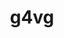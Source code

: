 ---
title: "g4vg"
layout: cache
categories: [package, develop]
meta: {"compilers": ["gcc@11.4.0", "gcc@13.2.0"], "num_specs": 90, "num_specs_by_stack": {"hep": 90, "root": 90}, "oss": ["ubuntu22.04", "ubuntu24.04"], "platforms": ["linux"], "stacks": ["hep", "root"], "targets": ["x86_64_v3"], "versions": ["1.0.4", "1.0.5"]}
spec_details: [{"compiler": "gcc@13.2.0", "hash": "27okaxyurng6elh7rsftyd6xd55hvmoi", "os": "ubuntu24.04", "platform": "linux", "size": "-", "stacks": ["hep", "root"], "target": "x86_64_v3", "variants": ["build_system=cmake", "build_type=Release", "~debug", "generator=make", "~ipo", "+shared"], "versions": ["1.0.5"]}, {"compiler": "gcc@11.4.0", "hash": "2ewihlhdb6y4vdafvp65yx5s5ad2slgs", "os": "ubuntu22.04", "platform": "linux", "size": "-", "stacks": ["hep", "root"], "target": "x86_64_v3", "variants": ["build_system=cmake", "build_type=Release", "~debug", "generator=make", "~ipo", "+shared"], "versions": ["1.0.4"]}, {"compiler": "gcc@11.4.0", "hash": "3ir4zhujojir5fxtr5ckycowhaaqgzle", "os": "ubuntu22.04", "platform": "linux", "size": "-", "stacks": ["hep", "root"], "target": "x86_64_v3", "variants": ["build_system=cmake", "build_type=Release", "~debug", "generator=make", "~ipo", "+shared"], "versions": ["1.0.4"]}, {"compiler": "gcc@11.4.0", "hash": "3nnaole4igoofwsvwctvp2d3f2ebrict", "os": "ubuntu22.04", "platform": "linux", "size": "-", "stacks": ["hep", "root"], "target": "x86_64_v3", "variants": ["build_system=cmake", "build_type=Release", "~debug", "generator=make", "~ipo", "+shared"], "versions": ["1.0.4"]}, {"compiler": "gcc@13.2.0", "hash": "3xe77tgavfsztbwjyrcevambnlq572b4", "os": "ubuntu24.04", "platform": "linux", "size": "-", "stacks": ["hep", "root"], "target": "x86_64_v3", "variants": ["build_system=cmake", "build_type=Release", "~debug", "generator=make", "~ipo", "+shared"], "versions": ["1.0.5"]}, {"compiler": "gcc@11.4.0", "hash": "4lawivlvf3wdmcyabuyslavft2zlv7b3", "os": "ubuntu22.04", "platform": "linux", "size": "-", "stacks": ["hep", "root"], "target": "x86_64_v3", "variants": ["build_system=cmake", "build_type=Release", "~debug", "generator=make", "~ipo", "+shared"], "versions": ["1.0.4"]}, {"compiler": "gcc@13.2.0", "hash": "4qkg2um5volbhrdow533l7n6d7jsvhij", "os": "ubuntu24.04", "platform": "linux", "size": "-", "stacks": ["hep", "root"], "target": "x86_64_v3", "variants": ["build_system=cmake", "build_type=Release", "~debug", "generator=make", "~ipo", "+shared"], "versions": ["1.0.4"]}, {"compiler": "gcc@11.4.0", "hash": "5ruvlurme74u4kyw37akmkupcu4tremb", "os": "ubuntu22.04", "platform": "linux", "size": "-", "stacks": ["hep", "root"], "target": "x86_64_v3", "variants": ["build_system=cmake", "build_type=Release", "~debug", "generator=make", "~ipo", "+shared"], "versions": ["1.0.4"]}, {"compiler": "gcc@11.4.0", "hash": "5vdii356fjeirmtsxgt745fddryf6hlo", "os": "ubuntu22.04", "platform": "linux", "size": "-", "stacks": ["hep", "root"], "target": "x86_64_v3", "variants": ["build_system=cmake", "build_type=Release", "~debug", "generator=make", "~ipo", "+shared"], "versions": ["1.0.4"]}, {"compiler": "gcc@13.2.0", "hash": "6ie4xi4v32j3c6ygugho5j2xy4my7apu", "os": "ubuntu24.04", "platform": "linux", "size": "-", "stacks": ["hep", "root"], "target": "x86_64_v3", "variants": ["build_system=cmake", "build_type=Release", "~debug", "generator=make", "~ipo", "+shared"], "versions": ["1.0.5"]}, {"compiler": "gcc@11.4.0", "hash": "6ncucawayxnn6o7syfmz2efgw724x77i", "os": "ubuntu22.04", "platform": "linux", "size": "-", "stacks": ["hep", "root"], "target": "x86_64_v3", "variants": ["build_system=cmake", "build_type=Release", "~debug", "generator=make", "~ipo", "+shared"], "versions": ["1.0.4"]}, {"compiler": "gcc@11.4.0", "hash": "6pyrb2wxkrxn3gtzcjehmarbg7ethneh", "os": "ubuntu22.04", "platform": "linux", "size": "-", "stacks": ["hep", "root"], "target": "x86_64_v3", "variants": ["build_system=cmake", "build_type=Release", "~debug", "generator=make", "~ipo", "+shared"], "versions": ["1.0.4"]}, {"compiler": "gcc@13.2.0", "hash": "75uf5kozsfk4j7aaime2d6rrmgeudztz", "os": "ubuntu24.04", "platform": "linux", "size": "-", "stacks": ["hep", "root"], "target": "x86_64_v3", "variants": ["build_system=cmake", "build_type=Release", "~debug", "generator=make", "~ipo", "+shared"], "versions": ["1.0.5"]}, {"compiler": "gcc@13.2.0", "hash": "7ktgy75s7gb22shf7zd7tmykpcnsx34e", "os": "ubuntu24.04", "platform": "linux", "size": "-", "stacks": ["hep", "root"], "target": "x86_64_v3", "variants": ["build_system=cmake", "build_type=Release", "~debug", "generator=make", "~ipo", "+shared"], "versions": ["1.0.5"]}, {"compiler": "gcc@11.4.0", "hash": "a3ctgg6dhbyqfiuyfweliglb5dwjbvq4", "os": "ubuntu22.04", "platform": "linux", "size": "-", "stacks": ["hep", "root"], "target": "x86_64_v3", "variants": ["build_system=cmake", "build_type=Release", "~debug", "generator=make", "~ipo", "+shared"], "versions": ["1.0.4"]}, {"compiler": "gcc@11.4.0", "hash": "ac5s6ck72wpjlq7zbai4fnxyj47tefhz", "os": "ubuntu22.04", "platform": "linux", "size": "-", "stacks": ["hep", "root"], "target": "x86_64_v3", "variants": ["build_system=cmake", "build_type=Release", "~debug", "generator=make", "~ipo", "+shared"], "versions": ["1.0.4"]}, {"compiler": "gcc@13.2.0", "hash": "aifwx6snfvczgu7pbi7fgru2t4gzmkpx", "os": "ubuntu24.04", "platform": "linux", "size": "-", "stacks": ["hep", "root"], "target": "x86_64_v3", "variants": ["build_system=cmake", "build_type=Release", "~debug", "generator=make", "~ipo", "+shared"], "versions": ["1.0.5"]}, {"compiler": "gcc@13.2.0", "hash": "byazwdqqohskgt5epxwosnd5wdvd2kdc", "os": "ubuntu24.04", "platform": "linux", "size": "-", "stacks": ["hep", "root"], "target": "x86_64_v3", "variants": ["build_system=cmake", "build_type=Release", "~debug", "generator=make", "~ipo", "+shared"], "versions": ["1.0.5"]}, {"compiler": "gcc@11.4.0", "hash": "c7ebbd66i5qpv53xrskgc5fyrdrfyhvn", "os": "ubuntu22.04", "platform": "linux", "size": "-", "stacks": ["hep", "root"], "target": "x86_64_v3", "variants": ["build_system=cmake", "build_type=Release", "~debug", "generator=make", "~ipo", "+shared"], "versions": ["1.0.4"]}, {"compiler": "gcc@11.4.0", "hash": "ce5aagwdnjlybeykjxnqsok62pdhf27k", "os": "ubuntu22.04", "platform": "linux", "size": "-", "stacks": ["hep", "root"], "target": "x86_64_v3", "variants": ["build_system=cmake", "build_type=Release", "~debug", "generator=make", "~ipo", "+shared"], "versions": ["1.0.4"]}, {"compiler": "gcc@11.4.0", "hash": "dsic3dnhkf6q4grzpq7rztfdtr4t7cld", "os": "ubuntu22.04", "platform": "linux", "size": "-", "stacks": ["hep", "root"], "target": "x86_64_v3", "variants": ["build_system=cmake", "build_type=Release", "~debug", "generator=make", "~ipo", "+shared"], "versions": ["1.0.4"]}, {"compiler": "gcc@11.4.0", "hash": "e43ajoei6j4lpgsaf42mvfc2kbp35yrl", "os": "ubuntu22.04", "platform": "linux", "size": "-", "stacks": ["hep", "root"], "target": "x86_64_v3", "variants": ["build_system=cmake", "build_type=Release", "~debug", "generator=make", "~ipo", "+shared"], "versions": ["1.0.4"]}, {"compiler": "gcc@11.4.0", "hash": "ecqtckrss3gear5a5gbr2a6qb42wdvfh", "os": "ubuntu22.04", "platform": "linux", "size": "-", "stacks": ["hep", "root"], "target": "x86_64_v3", "variants": ["build_system=cmake", "build_type=Release", "~debug", "generator=make", "~ipo", "+shared"], "versions": ["1.0.4"]}, {"compiler": "gcc@11.4.0", "hash": "et7ucwp6zyk7jrhcw75a6z3sf5a6yoso", "os": "ubuntu22.04", "platform": "linux", "size": "-", "stacks": ["hep", "root"], "target": "x86_64_v3", "variants": ["build_system=cmake", "build_type=Release", "~debug", "generator=make", "~ipo", "+shared"], "versions": ["1.0.4"]}, {"compiler": "gcc@13.2.0", "hash": "f5k5ontwzj44nfhsyb65fquiu2uq5els", "os": "ubuntu24.04", "platform": "linux", "size": "-", "stacks": ["hep", "root"], "target": "x86_64_v3", "variants": ["build_system=cmake", "build_type=Release", "~debug", "generator=make", "~ipo", "+shared"], "versions": ["1.0.5"]}, {"compiler": "gcc@11.4.0", "hash": "f7m2mluf55yp3vvn5rhvhxjyqdpl7rna", "os": "ubuntu22.04", "platform": "linux", "size": "-", "stacks": ["hep", "root"], "target": "x86_64_v3", "variants": ["build_system=cmake", "build_type=Release", "~debug", "generator=make", "~ipo", "+shared"], "versions": ["1.0.4"]}, {"compiler": "gcc@13.2.0", "hash": "fbhw3h4uyohbcmnxicd5gsyacror3ji4", "os": "ubuntu24.04", "platform": "linux", "size": "-", "stacks": ["hep", "root"], "target": "x86_64_v3", "variants": ["build_system=cmake", "build_type=Release", "~debug", "generator=make", "~ipo", "+shared"], "versions": ["1.0.5"]}, {"compiler": "gcc@11.4.0", "hash": "fcbvbipzywz7vxwrwgs43ky3tz56t3kw", "os": "ubuntu22.04", "platform": "linux", "size": "-", "stacks": ["hep", "root"], "target": "x86_64_v3", "variants": ["build_system=cmake", "build_type=Release", "~debug", "generator=make", "~ipo", "+shared"], "versions": ["1.0.4"]}, {"compiler": "gcc@13.2.0", "hash": "fi6e45wr5fcfhmxr4oaghay67ei6az4o", "os": "ubuntu24.04", "platform": "linux", "size": "-", "stacks": ["hep", "root"], "target": "x86_64_v3", "variants": ["build_system=cmake", "build_type=Release", "~debug", "generator=make", "~ipo", "+shared"], "versions": ["1.0.4"]}, {"compiler": "gcc@13.2.0", "hash": "gowbnogrq3hgl7wnovlnpdbet3w2nwfm", "os": "ubuntu24.04", "platform": "linux", "size": "-", "stacks": ["hep", "root"], "target": "x86_64_v3", "variants": ["build_system=cmake", "build_type=Release", "~debug", "generator=make", "~ipo", "+shared"], "versions": ["1.0.4"]}, {"compiler": "gcc@11.4.0", "hash": "gz2vg5dyg6g46pcsbr6g57fmjx45jsjh", "os": "ubuntu22.04", "platform": "linux", "size": "-", "stacks": ["hep", "root"], "target": "x86_64_v3", "variants": ["build_system=cmake", "build_type=Release", "~debug", "generator=make", "~ipo", "+shared"], "versions": ["1.0.4"]}, {"compiler": "gcc@11.4.0", "hash": "h7s6jds34bkswf7k2bstflu43tr3oilv", "os": "ubuntu22.04", "platform": "linux", "size": "-", "stacks": ["hep", "root"], "target": "x86_64_v3", "variants": ["build_system=cmake", "build_type=Release", "~debug", "generator=make", "~ipo", "+shared"], "versions": ["1.0.4"]}, {"compiler": "gcc@13.2.0", "hash": "hjzy4r2ykgoede5vd56qbsx54v4mtw6w", "os": "ubuntu24.04", "platform": "linux", "size": "-", "stacks": ["hep", "root"], "target": "x86_64_v3", "variants": ["build_system=cmake", "build_type=Release", "~debug", "generator=make", "~ipo", "+shared"], "versions": ["1.0.5"]}, {"compiler": "gcc@13.2.0", "hash": "hltknwai5m2xfcqxupjlc6nbz3hoycei", "os": "ubuntu24.04", "platform": "linux", "size": "-", "stacks": ["hep", "root"], "target": "x86_64_v3", "variants": ["build_system=cmake", "build_type=Release", "~debug", "generator=make", "~ipo", "+shared"], "versions": ["1.0.5"]}, {"compiler": "gcc@11.4.0", "hash": "i6jxgw4a2apby6dwkn4lz36juqtwe2e7", "os": "ubuntu22.04", "platform": "linux", "size": "-", "stacks": ["hep", "root"], "target": "x86_64_v3", "variants": ["build_system=cmake", "build_type=Release", "~debug", "generator=make", "~ipo", "+shared"], "versions": ["1.0.4"]}, {"compiler": "gcc@13.2.0", "hash": "ixva6wlkqscpous5pm6i2n3k3g5gpei7", "os": "ubuntu24.04", "platform": "linux", "size": "-", "stacks": ["hep", "root"], "target": "x86_64_v3", "variants": ["build_system=cmake", "build_type=Release", "~debug", "generator=make", "~ipo", "+shared"], "versions": ["1.0.5"]}, {"compiler": "gcc@13.2.0", "hash": "jeiuzniodrwjxvyh46u7fbhocz2yp7c2", "os": "ubuntu24.04", "platform": "linux", "size": "-", "stacks": ["hep", "root"], "target": "x86_64_v3", "variants": ["build_system=cmake", "build_type=Release", "~debug", "generator=make", "~ipo", "+shared"], "versions": ["1.0.5"]}, {"compiler": "gcc@13.2.0", "hash": "kh7mpkhg3ttxkjjlrk5tyhih5qrkpc4r", "os": "ubuntu24.04", "platform": "linux", "size": "-", "stacks": ["hep", "root"], "target": "x86_64_v3", "variants": ["build_system=cmake", "build_type=Release", "~debug", "generator=make", "~ipo", "+shared"], "versions": ["1.0.5"]}, {"compiler": "gcc@13.2.0", "hash": "lab7j3mouad66qpnzu6qcjvye25qoll5", "os": "ubuntu24.04", "platform": "linux", "size": "-", "stacks": ["hep", "root"], "target": "x86_64_v3", "variants": ["build_system=cmake", "build_type=Release", "~debug", "generator=make", "~ipo", "+shared"], "versions": ["1.0.5"]}, {"compiler": "gcc@13.2.0", "hash": "ltvblxmchfqonpjea4qldak7lxnbelkz", "os": "ubuntu24.04", "platform": "linux", "size": "-", "stacks": ["hep", "root"], "target": "x86_64_v3", "variants": ["build_system=cmake", "build_type=Release", "~debug", "generator=make", "~ipo", "+shared"], "versions": ["1.0.4"]}, {"compiler": "gcc@11.4.0", "hash": "lw7ee237fldpeemne6s2sidiyx6bnfoy", "os": "ubuntu22.04", "platform": "linux", "size": "-", "stacks": ["hep", "root"], "target": "x86_64_v3", "variants": ["build_system=cmake", "build_type=Release", "~debug", "generator=make", "~ipo", "+shared"], "versions": ["1.0.4"]}, {"compiler": "gcc@11.4.0", "hash": "m6l2gmer5rrio7bbnwfqphg73bd2iybv", "os": "ubuntu22.04", "platform": "linux", "size": "-", "stacks": ["hep", "root"], "target": "x86_64_v3", "variants": ["build_system=cmake", "build_type=Release", "~debug", "generator=make", "~ipo", "+shared"], "versions": ["1.0.4"]}, {"compiler": "gcc@11.4.0", "hash": "mc3ujeg4unylqdlhljtrrlhddgrvbb3e", "os": "ubuntu22.04", "platform": "linux", "size": "-", "stacks": ["hep", "root"], "target": "x86_64_v3", "variants": ["build_system=cmake", "build_type=Release", "~debug", "generator=make", "~ipo", "+shared"], "versions": ["1.0.4"]}, {"compiler": "gcc@11.4.0", "hash": "mrq5o3f3jrsfjmidxxtbhqkjiqhsz36n", "os": "ubuntu22.04", "platform": "linux", "size": "-", "stacks": ["hep", "root"], "target": "x86_64_v3", "variants": ["build_system=cmake", "build_type=Release", "~debug", "generator=make", "~ipo", "+shared"], "versions": ["1.0.4"]}, {"compiler": "gcc@11.4.0", "hash": "msmm4eb5jsvlbvfbcx6sznjd2ez6emzs", "os": "ubuntu22.04", "platform": "linux", "size": "-", "stacks": ["hep", "root"], "target": "x86_64_v3", "variants": ["build_system=cmake", "build_type=Release", "~debug", "generator=make", "~ipo", "+shared"], "versions": ["1.0.4"]}, {"compiler": "gcc@13.2.0", "hash": "mx7yayphnodpesoayjn64dgd2ab7wv56", "os": "ubuntu24.04", "platform": "linux", "size": "-", "stacks": ["hep", "root"], "target": "x86_64_v3", "variants": ["build_system=cmake", "build_type=Release", "~debug", "generator=make", "~ipo", "+shared"], "versions": ["1.0.5"]}, {"compiler": "gcc@11.4.0", "hash": "mxmvtuj4lbj7jcqorcskpk5cvj7dds2l", "os": "ubuntu22.04", "platform": "linux", "size": "-", "stacks": ["hep", "root"], "target": "x86_64_v3", "variants": ["build_system=cmake", "build_type=Release", "~debug", "generator=make", "~ipo", "+shared"], "versions": ["1.0.4"]}, {"compiler": "gcc@13.2.0", "hash": "ngvqblwny7ex3v3njvqsugkrkdh7p7no", "os": "ubuntu24.04", "platform": "linux", "size": "-", "stacks": ["hep", "root"], "target": "x86_64_v3", "variants": ["build_system=cmake", "build_type=Release", "~debug", "generator=make", "~ipo", "+shared"], "versions": ["1.0.5"]}, {"compiler": "gcc@13.2.0", "hash": "npdbsgh53arsts2d4yikfyw3p5txv4ir", "os": "ubuntu24.04", "platform": "linux", "size": "-", "stacks": ["hep", "root"], "target": "x86_64_v3", "variants": ["build_system=cmake", "build_type=Release", "~debug", "generator=make", "~ipo", "+shared"], "versions": ["1.0.5"]}, {"compiler": "gcc@11.4.0", "hash": "o446qwzbjzrpehwgiskrxm63o7cim5i4", "os": "ubuntu22.04", "platform": "linux", "size": "-", "stacks": ["hep", "root"], "target": "x86_64_v3", "variants": ["build_system=cmake", "build_type=Release", "~debug", "generator=make", "~ipo", "+shared"], "versions": ["1.0.4"]}, {"compiler": "gcc@11.4.0", "hash": "optzggnspny7abdsoxipds35t6wbwtrx", "os": "ubuntu22.04", "platform": "linux", "size": "-", "stacks": ["hep", "root"], "target": "x86_64_v3", "variants": ["build_system=cmake", "build_type=Release", "~debug", "generator=make", "~ipo", "+shared"], "versions": ["1.0.4"]}, {"compiler": "gcc@13.2.0", "hash": "owt7wjed5kctcbokjbmmhzqxq4ggku3p", "os": "ubuntu24.04", "platform": "linux", "size": "-", "stacks": ["hep", "root"], "target": "x86_64_v3", "variants": ["build_system=cmake", "build_type=Release", "~debug", "generator=make", "~ipo", "+shared"], "versions": ["1.0.5"]}, {"compiler": "gcc@13.2.0", "hash": "p3a2afxvyjrfauu757qqnpd4dbzbue5k", "os": "ubuntu24.04", "platform": "linux", "size": "-", "stacks": ["hep", "root"], "target": "x86_64_v3", "variants": ["build_system=cmake", "build_type=Release", "~debug", "generator=make", "~ipo", "+shared"], "versions": ["1.0.5"]}, {"compiler": "gcc@11.4.0", "hash": "p3tx3el3d55m3agmiha56swxq57x65kf", "os": "ubuntu22.04", "platform": "linux", "size": "-", "stacks": ["hep", "root"], "target": "x86_64_v3", "variants": ["build_system=cmake", "build_type=Release", "~debug", "generator=make", "~ipo", "+shared"], "versions": ["1.0.4"]}, {"compiler": "gcc@11.4.0", "hash": "p5zvpqgrkcqb3eq6ulvxxm5o3r2avx5a", "os": "ubuntu22.04", "platform": "linux", "size": "-", "stacks": ["hep", "root"], "target": "x86_64_v3", "variants": ["build_system=cmake", "build_type=Release", "~debug", "generator=make", "~ipo", "+shared"], "versions": ["1.0.4"]}, {"compiler": "gcc@11.4.0", "hash": "p6h7gdwr7iq3a6pfwiarpwdjrx7tpfgw", "os": "ubuntu22.04", "platform": "linux", "size": "-", "stacks": ["hep", "root"], "target": "x86_64_v3", "variants": ["build_system=cmake", "build_type=Release", "~debug", "generator=make", "~ipo", "+shared"], "versions": ["1.0.4"]}, {"compiler": "gcc@11.4.0", "hash": "pd25gqx6kbkmyqlehq3smot7nwbbcyah", "os": "ubuntu22.04", "platform": "linux", "size": "-", "stacks": ["hep", "root"], "target": "x86_64_v3", "variants": ["build_system=cmake", "build_type=Release", "~debug", "generator=make", "~ipo", "+shared"], "versions": ["1.0.4"]}, {"compiler": "gcc@11.4.0", "hash": "pu7rzbryolw3viuwf4gkkche3q4ehx33", "os": "ubuntu22.04", "platform": "linux", "size": "-", "stacks": ["hep", "root"], "target": "x86_64_v3", "variants": ["build_system=cmake", "build_type=Release", "~debug", "generator=make", "~ipo", "+shared"], "versions": ["1.0.4"]}, {"compiler": "gcc@11.4.0", "hash": "pxwavqpvz7mmv532q5g3ghwlb7xckxai", "os": "ubuntu22.04", "platform": "linux", "size": "-", "stacks": ["hep", "root"], "target": "x86_64_v3", "variants": ["build_system=cmake", "build_type=Release", "~debug", "generator=make", "~ipo", "+shared"], "versions": ["1.0.4"]}, {"compiler": "gcc@13.2.0", "hash": "qpocirmecqdztewh3fvywa7dvwh6qlzo", "os": "ubuntu24.04", "platform": "linux", "size": "-", "stacks": ["hep", "root"], "target": "x86_64_v3", "variants": ["build_system=cmake", "build_type=Release", "~debug", "generator=make", "~ipo", "+shared"], "versions": ["1.0.5"]}, {"compiler": "gcc@11.4.0", "hash": "rdx2efian6n6cscmgxrsazdre4yk6vwz", "os": "ubuntu22.04", "platform": "linux", "size": "-", "stacks": ["hep", "root"], "target": "x86_64_v3", "variants": ["build_system=cmake", "build_type=Release", "~debug", "generator=make", "~ipo", "+shared"], "versions": ["1.0.4"]}, {"compiler": "gcc@11.4.0", "hash": "rsghfrzerzz2cvp7rbskcs2jm2da7b6w", "os": "ubuntu22.04", "platform": "linux", "size": "-", "stacks": ["hep", "root"], "target": "x86_64_v3", "variants": ["build_system=cmake", "build_type=Release", "~debug", "generator=make", "~ipo", "+shared"], "versions": ["1.0.4"]}, {"compiler": "gcc@11.4.0", "hash": "skionbobn44bflid5rgbldiipxrxxluy", "os": "ubuntu22.04", "platform": "linux", "size": "-", "stacks": ["hep", "root"], "target": "x86_64_v3", "variants": ["build_system=cmake", "build_type=Release", "~debug", "generator=make", "~ipo", "+shared"], "versions": ["1.0.4"]}, {"compiler": "gcc@13.2.0", "hash": "sqtawpokiqo7gdvmb4scomfeuwfurtkh", "os": "ubuntu24.04", "platform": "linux", "size": "-", "stacks": ["hep", "root"], "target": "x86_64_v3", "variants": ["build_system=cmake", "build_type=Release", "~debug", "generator=make", "~ipo", "+shared"], "versions": ["1.0.4"]}, {"compiler": "gcc@11.4.0", "hash": "thxcgtcgsw24jfuza4dw5vwgtsymbng5", "os": "ubuntu22.04", "platform": "linux", "size": "-", "stacks": ["hep", "root"], "target": "x86_64_v3", "variants": ["build_system=cmake", "build_type=Release", "~debug", "generator=make", "~ipo", "+shared"], "versions": ["1.0.4"]}, {"compiler": "gcc@13.2.0", "hash": "tkii3llctbnghgw4nsxeorb36avdgfic", "os": "ubuntu24.04", "platform": "linux", "size": "-", "stacks": ["hep", "root"], "target": "x86_64_v3", "variants": ["build_system=cmake", "build_type=Release", "~debug", "generator=make", "~ipo", "+shared"], "versions": ["1.0.5"]}, {"compiler": "gcc@11.4.0", "hash": "u24uckt6prvdrfpimleanhoetwo7dft5", "os": "ubuntu22.04", "platform": "linux", "size": "-", "stacks": ["hep", "root"], "target": "x86_64_v3", "variants": ["build_system=cmake", "build_type=Release", "~debug", "generator=make", "~ipo", "+shared"], "versions": ["1.0.4"]}, {"compiler": "gcc@11.4.0", "hash": "u2bwxtcgges2y326w5iny5iauznv3i64", "os": "ubuntu22.04", "platform": "linux", "size": "-", "stacks": ["hep", "root"], "target": "x86_64_v3", "variants": ["build_system=cmake", "build_type=Release", "~debug", "generator=make", "~ipo", "+shared"], "versions": ["1.0.4"]}, {"compiler": "gcc@13.2.0", "hash": "uhrb4avhjoxzlfrnt6txmypy4zwblk4k", "os": "ubuntu24.04", "platform": "linux", "size": "-", "stacks": ["hep", "root"], "target": "x86_64_v3", "variants": ["build_system=cmake", "build_type=Release", "~debug", "generator=make", "~ipo", "+shared"], "versions": ["1.0.5"]}, {"compiler": "gcc@11.4.0", "hash": "ut6wqyy65l5cilhph7moqwduftnrdkno", "os": "ubuntu22.04", "platform": "linux", "size": "-", "stacks": ["hep", "root"], "target": "x86_64_v3", "variants": ["build_system=cmake", "build_type=Release", "~debug", "generator=make", "~ipo", "+shared"], "versions": ["1.0.4"]}, {"compiler": "gcc@13.2.0", "hash": "v2zeevokhckovccqfsmec2kxui23blkz", "os": "ubuntu24.04", "platform": "linux", "size": "-", "stacks": ["hep", "root"], "target": "x86_64_v3", "variants": ["build_system=cmake", "build_type=Release", "~debug", "generator=make", "~ipo", "+shared"], "versions": ["1.0.5"]}, {"compiler": "gcc@11.4.0", "hash": "vdedonaqwgxmesjdl3vovwsxxluv4k7n", "os": "ubuntu22.04", "platform": "linux", "size": "-", "stacks": ["hep", "root"], "target": "x86_64_v3", "variants": ["build_system=cmake", "build_type=Release", "~debug", "generator=make", "~ipo", "+shared"], "versions": ["1.0.4"]}, {"compiler": "gcc@13.2.0", "hash": "vdk3psexp43hwekhe23b7usaskuhq37i", "os": "ubuntu24.04", "platform": "linux", "size": "-", "stacks": ["hep", "root"], "target": "x86_64_v3", "variants": ["build_system=cmake", "build_type=Release", "~debug", "generator=make", "~ipo", "+shared"], "versions": ["1.0.5"]}, {"compiler": "gcc@11.4.0", "hash": "vhg4uoivauys3knavki6nbvqebuuhecc", "os": "ubuntu22.04", "platform": "linux", "size": "-", "stacks": ["hep", "root"], "target": "x86_64_v3", "variants": ["build_system=cmake", "build_type=Release", "~debug", "generator=make", "~ipo", "+shared"], "versions": ["1.0.4"]}, {"compiler": "gcc@13.2.0", "hash": "vn37q2xsncfseuxhrheo3m33hxbhtlx3", "os": "ubuntu24.04", "platform": "linux", "size": "-", "stacks": ["hep", "root"], "target": "x86_64_v3", "variants": ["build_system=cmake", "build_type=Release", "~debug", "generator=make", "~ipo", "+shared"], "versions": ["1.0.5"]}, {"compiler": "gcc@13.2.0", "hash": "w4gaipr2ty7jjzf2nq642uolwdv5s425", "os": "ubuntu24.04", "platform": "linux", "size": "-", "stacks": ["hep", "root"], "target": "x86_64_v3", "variants": ["build_system=cmake", "build_type=Release", "~debug", "generator=make", "~ipo", "+shared"], "versions": ["1.0.5"]}, {"compiler": "gcc@11.4.0", "hash": "wc6xuyapl4hi36kdepge2jperavevnyj", "os": "ubuntu22.04", "platform": "linux", "size": "-", "stacks": ["hep", "root"], "target": "x86_64_v3", "variants": ["build_system=cmake", "build_type=Release", "~debug", "generator=make", "~ipo", "+shared"], "versions": ["1.0.4"]}, {"compiler": "gcc@11.4.0", "hash": "wodoohqkpttiuln4rthq527h55kfjizi", "os": "ubuntu22.04", "platform": "linux", "size": "-", "stacks": ["hep", "root"], "target": "x86_64_v3", "variants": ["build_system=cmake", "build_type=Release", "~debug", "generator=make", "~ipo", "+shared"], "versions": ["1.0.4"]}, {"compiler": "gcc@13.2.0", "hash": "wtbjydq46nvmdfjr6dn7woqgqmbz5fp4", "os": "ubuntu24.04", "platform": "linux", "size": "-", "stacks": ["hep", "root"], "target": "x86_64_v3", "variants": ["build_system=cmake", "build_type=Release", "~debug", "generator=make", "~ipo", "+shared"], "versions": ["1.0.5"]}, {"compiler": "gcc@13.2.0", "hash": "x6jtweerxtqn7557t4qwjzstvgd3c5gr", "os": "ubuntu24.04", "platform": "linux", "size": "-", "stacks": ["hep", "root"], "target": "x86_64_v3", "variants": ["build_system=cmake", "build_type=Release", "~debug", "generator=make", "~ipo", "+shared"], "versions": ["1.0.5"]}, {"compiler": "gcc@11.4.0", "hash": "xriz7jvq3kmfu772yxuby5zri4g2e3iy", "os": "ubuntu22.04", "platform": "linux", "size": "-", "stacks": ["hep", "root"], "target": "x86_64_v3", "variants": ["build_system=cmake", "build_type=Release", "~debug", "generator=make", "~ipo", "+shared"], "versions": ["1.0.4"]}, {"compiler": "gcc@13.2.0", "hash": "xymvqnukxjaidocflsvpdr4gcrw5jvhf", "os": "ubuntu24.04", "platform": "linux", "size": "-", "stacks": ["hep", "root"], "target": "x86_64_v3", "variants": ["build_system=cmake", "build_type=Release", "~debug", "generator=make", "~ipo", "+shared"], "versions": ["1.0.5"]}, {"compiler": "gcc@11.4.0", "hash": "yh6xkozb4xrwol4sdh2mglfdhwna4oiq", "os": "ubuntu22.04", "platform": "linux", "size": "-", "stacks": ["hep", "root"], "target": "x86_64_v3", "variants": ["build_system=cmake", "build_type=Release", "~debug", "generator=make", "~ipo", "+shared"], "versions": ["1.0.4"]}, {"compiler": "gcc@11.4.0", "hash": "yieyeu55np4jgyodoajlamyenqgvyoxc", "os": "ubuntu22.04", "platform": "linux", "size": "-", "stacks": ["hep", "root"], "target": "x86_64_v3", "variants": ["build_system=cmake", "build_type=Release", "~debug", "generator=make", "~ipo", "+shared"], "versions": ["1.0.4"]}, {"compiler": "gcc@11.4.0", "hash": "yj6wjpi3wzkmdyr5xnw5m4prfktkoog3", "os": "ubuntu22.04", "platform": "linux", "size": "-", "stacks": ["hep", "root"], "target": "x86_64_v3", "variants": ["build_system=cmake", "build_type=Release", "~debug", "generator=make", "~ipo", "+shared"], "versions": ["1.0.4"]}, {"compiler": "gcc@13.2.0", "hash": "ywgyfezgem3oxpkrolyhthsflrkkw4u7", "os": "ubuntu24.04", "platform": "linux", "size": "-", "stacks": ["hep", "root"], "target": "x86_64_v3", "variants": ["build_system=cmake", "build_type=Release", "~debug", "generator=make", "~ipo", "+shared"], "versions": ["1.0.4"]}, {"compiler": "gcc@11.4.0", "hash": "z2fnqc364lvpaobljyojujzbl2aiphzi", "os": "ubuntu22.04", "platform": "linux", "size": "-", "stacks": ["hep", "root"], "target": "x86_64_v3", "variants": ["build_system=cmake", "build_type=Release", "~debug", "generator=make", "~ipo", "+shared"], "versions": ["1.0.4"]}, {"compiler": "gcc@11.4.0", "hash": "zhcm63flbua3biwtnaouibu3zskg2tvj", "os": "ubuntu22.04", "platform": "linux", "size": "-", "stacks": ["hep", "root"], "target": "x86_64_v3", "variants": ["build_system=cmake", "build_type=Release", "~debug", "generator=make", "~ipo", "+shared"], "versions": ["1.0.4"]}, {"compiler": "gcc@11.4.0", "hash": "zk2mzcmtgxzirnxfto7d2y3f32arzqxv", "os": "ubuntu22.04", "platform": "linux", "size": "-", "stacks": ["hep", "root"], "target": "x86_64_v3", "variants": ["build_system=cmake", "build_type=Release", "~debug", "generator=make", "~ipo", "+shared"], "versions": ["1.0.4"]}, {"compiler": "gcc@11.4.0", "hash": "zydjmtgc3ktoh6h7ljskpmml2efnp7zu", "os": "ubuntu22.04", "platform": "linux", "size": "-", "stacks": ["hep", "root"], "target": "x86_64_v3", "variants": ["build_system=cmake", "build_type=Release", "~debug", "generator=make", "~ipo", "+shared"], "versions": ["1.0.4"]}]
---